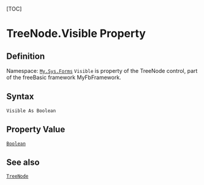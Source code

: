 [TOC]
# TreeNode.Visible Property

## Definition
Namespace: [`My.Sys.Forms`](My.Sys.Forms.md)
`Visible` is property of the TreeNode control, part of the freeBasic framework MyFbFramework.
## Syntax
```freeBasic
Visible As Boolean
```
## Property Value
[`Boolean`]("https://www.freebasic.net/wiki/KeyPgBoolean")
## See also
[`TreeNode`](TreeNode.md)
